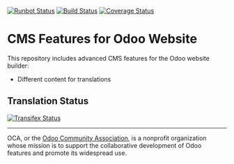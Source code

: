 [![Runbot Status](https://runbot.odoo-community.org/runbot/badge/flat/225/12.0.svg)](https://runbot.odoo-community.org/runbot/repo/github-com-oca-website-cms-225)
[![Build Status](https://travis-ci.org/OCA/website-cms.svg?branch=12.0)](https://travis-ci.org/OCA/website-cms)
[![Coverage Status](https://coveralls.io/repos/OCA/website-cms/badge.svg?branch=12.0&service=github)](https://coveralls.io/github/OCA/website-cms?branch=12.0)

CMS Features for Odoo Website
=============================

This repository includes advanced CMS features for the Odoo website builder:

* Different content for translations



Translation Status
------------------
[![Transifex Status](https://www.transifex.com/projects/p/OCA-website-cms-12-0/chart/image_png)](https://www.transifex.com/projects/p/${ORG_NAME}-website-cms-website-cms)

----

OCA, or the [Odoo Community Association](http://odoo-community.org/), is a nonprofit organization whose
mission is to support the collaborative development of Odoo features and
promote its widespread use.
